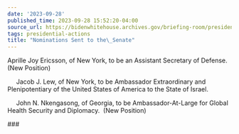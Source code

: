 ```yaml
---
date: '2023-09-28'
published_time: 2023-09-28 15:52:20-04:00
source_url: https://bidenwhitehouse.archives.gov/briefing-room/presidential-actions/2023/09/28/nominations-sent-to-the-senate-124/
tags: presidential-actions
title: "Nominations Sent to the\_Senate"
---
```

 
Aprille Joy Ericsson, of New York, to be an Assistant Secretary of
Defense.  (New Position)

     Jacob J. Lew, of New York, to be Ambassador Extraordinary and
Plenipotentiary of the United States of America to the State of Israel.

     John N. Nkengasong, of Georgia, to be Ambassador-At-Large for
Global Health Security and Diplomacy.  (New Position)

\###
